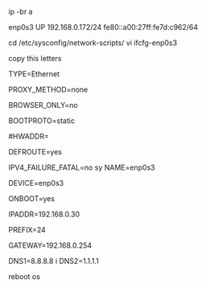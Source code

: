 ip -br a

enp0s3           UP             192.168.0.172/24 fe80::a00:27ff:fe7d:c962/64






cd /etc/sysconfig/network-scripts/
vi ifcfg-enp0s3


copy this letters


TYPE=Ethernet

PROXY_METHOD=none

BROWSER_ONLY=no

BOOTPROTO=static

#HWADDR=

DEFROUTE=yes

IPV4_FAILURE_FATAL=no
sy
NAME=enp0s3

DEVICE=enp0s3

ONBOOT=yes

IPADDR=192.168.0.30

PREFIX=24

GATEWAY=192.168.0.254

DNS1=8.8.8.8
i
DNS2=1.1.1.1


reboot os